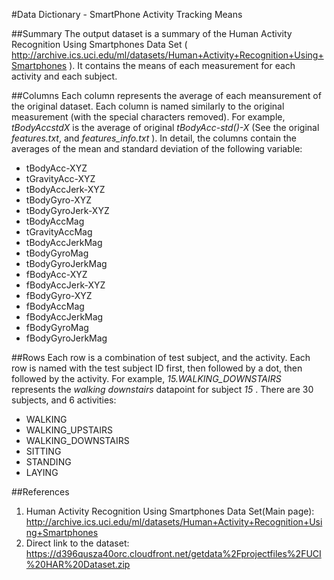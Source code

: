 #Data Dictionary - SmartPhone Activity Tracking Means

##Summary
The output dataset is a summary of the Human Activity Recognition Using Smartphones Data Set ( http://archive.ics.uci.edu/ml/datasets/Human+Activity+Recognition+Using+Smartphones ).
It contains the means of each measurement for each activity and each subject.

##Columns
Each column represents the average of each meansurement of the original dataset.  Each column is named similarly to the original measurement (with the special characters removed).  For example, *tBodyAccstdX* is the average of original *tBodyAcc-std()-X* (See the original *features.txt*, and *features_info.txt* ).  In detail, the columns contain the averages of the mean and standard deviation of the following variable:  
* tBodyAcc-XYZ
* tGravityAcc-XYZ
* tBodyAccJerk-XYZ
* tBodyGyro-XYZ
* tBodyGyroJerk-XYZ
* tBodyAccMag
* tGravityAccMag
* tBodyAccJerkMag
* tBodyGyroMag
* tBodyGyroJerkMag
* fBodyAcc-XYZ
* fBodyAccJerk-XYZ
* fBodyGyro-XYZ
* fBodyAccMag
* fBodyAccJerkMag
* fBodyGyroMag
* fBodyGyroJerkMag

##Rows
Each row is a combination of test subject, and the activity.  Each row is named with the test subject ID first, then followed by a dot, then followed by the activity.  For example, *15.WALKING_DOWNSTAIRS* represents the *walking downstairs* datapoint for subject *15* .  There are 30 subjects, and 6 activities:
* WALKING
* WALKING_UPSTAIRS
* WALKING_DOWNSTAIRS
* SITTING
* STANDING
* LAYING

##References
1. Human Activity Recognition Using Smartphones Data Set(Main page):  http://archive.ics.uci.edu/ml/datasets/Human+Activity+Recognition+Using+Smartphones
2. Direct link to the dataset:  https://d396qusza40orc.cloudfront.net/getdata%2Fprojectfiles%2FUCI%20HAR%20Dataset.zip  